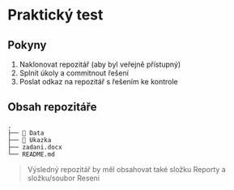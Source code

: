 # Praktický test

## Pokyny
1. Naklonovat repozitář (aby byl veřejně přístupný)
2. Splnit úkoly a commitnout řešení
3. Poslat odkaz na repozitář s řešením ke kontrole

## Obsah repozitáře
```
.
├── 📁 Data
├── 📁 Ukazka
├── zadani.docx
└── README.md
```
> Výsledný repozitář by měl obsahovat také složku Reporty a složku/soubor Reseni